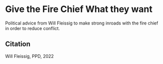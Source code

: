 # Give the Fire Chief What they want

Political advice from Will Fleissig to make strong inroads with the fire chief in order to reduce conflict. 

## Citation
Will Fleissig, PPD, 2022
